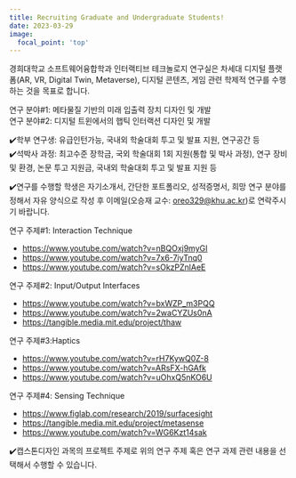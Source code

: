 ```yaml
---
title: Recruiting Graduate and Undergraduate Students!
date: 2023-03-29
image:
  focal_point: 'top'
---
```


경희대학교 소프트웨어융합학과 인터랙티브 테크놀로지 연구실은 차세대 디지털 플랫폼(AR, VR, Digital Twin, Metaverse), 디지털 콘텐츠, 게임 관련 학제적 연구를 수행하는 것을 목표로 합니다.

연구 분야#1: 메타물질 기반의 미래 입출력 장치 디자인 및 개발<br>
연구 분야#2: 디지털 트윈에서의 햅틱 인터랙션 디자인 및 개발

✔️학부 연구생: 유급인턴가능, 국내외 학술대회 투고 및 발표 지원, 연구공간 등<br>
✔️석박사 과정: 최고수준 장학금, 국외 학술대회 1회 지원(통합 및 박사 과정), 연구 장비 및 환경, 논문 투고 지원금, 국내외 학술대회 투고 및 발표 지원 등<br>

✔️연구를 수행할 학생은 자기소개서, 간단한 포트폴리오, 성적증명서, 희망 연구 분야를 정해서 자유 양식으로 작성 후 이메일(오승재 교수: oreo329@khu.ac.kr)로 연락주시기 바랍니다. 

 연구 주제#1: Interaction Technique<br>
 - https://www.youtube.com/watch?v=nBQOxj9myGI
 - https://www.youtube.com/watch?v=7x6-7iyTnq0
 - https://www.youtube.com/watch?v=sOkzPZnlAeE

 연구 주제#2: Input/Output Interfaces<br>
 - https://www.youtube.com/watch?v=bxWZP_m3PQQ
 - https://www.youtube.com/watch?v=2waCYZUs0nA
 - https://tangible.media.mit.edu/project/thaw
 
 연구 주제#3:Haptics<br>
 - https://www.youtube.com/watch?v=rH7KywQ0Z-8
 - https://www.youtube.com/watch?v=ARsFX-hGAfk
 - https://www.youtube.com/watch?v=uOhxQ5nKO6U
 
 연구 주제#4: Sensing Technique<br>
 - https://www.figlab.com/research/2019/surfacesight
 - https://tangible.media.mit.edu/project/metasense
 - https://www.youtube.com/watch?v=WG6Kzt14sak

✔️캡스톤디자인 과목의 프로젝트 주제로 위의 연구 주제 혹은 연구 과제 관련 내용을 선택해서 수행할 수 있습니다.   

